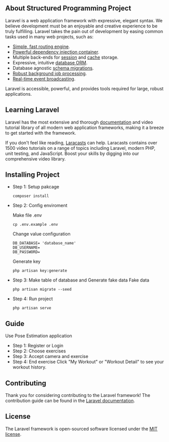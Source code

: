 ## About Structured Programming Project

Laravel is a web application framework with expressive, elegant syntax. We believe development must be an enjoyable and creative experience to be truly fulfilling. Laravel takes the pain out of development by easing common tasks used in many web projects, such as:

- [Simple, fast routing engine](https://laravel.com/docs/routing).
- [Powerful dependency injection container](https://laravel.com/docs/container).
- Multiple back-ends for [session](https://laravel.com/docs/session) and [cache](https://laravel.com/docs/cache) storage.
- Expressive, intuitive [database ORM](https://laravel.com/docs/eloquent).
- Database agnostic [schema migrations](https://laravel.com/docs/migrations).
- [Robust background job processing](https://laravel.com/docs/queues).
- [Real-time event broadcasting](https://laravel.com/docs/broadcasting).

Laravel is accessible, powerful, and provides tools required for large, robust applications.

## Learning Laravel

Laravel has the most extensive and thorough [documentation](https://laravel.com/docs) and video tutorial library of all modern web application frameworks, making it a breeze to get started with the framework.

If you don't feel like reading, [Laracasts](https://laracasts.com) can help. Laracasts contains over 1500 video tutorials on a range of topics including Laravel, modern PHP, unit testing, and JavaScript. Boost your skills by digging into our comprehensive video library.

## Installing Project

- Step 1: Setup pakcage

	```
	composer install	
	```
- Step 2: Config enviroment
	
	Make file .env
	
	```
	cp .env.example .env
	```
	Change value configuration
	
	```
	DB_DATABASE= 'database_name'
	DB_USERNAME=	
	DB_PASSWORD=
	```
	Generate key
	
	```
	php artisan key:generate
	```
- Step 3: Make table of database and Generate fake data
	Fake data
    
	```
	php artisan migrate --seed
	```
- Step 4: Run project
	
	```
	php artisan serve
	```
## Guide

Use Pose Estimation application
- Step 1: Register or Login
- Step 2: Choose exercises
- Step 3: Accept camera and exercise
- Step 4: End exercise
Click  "My Workout" or "Workout Detail" to see your workout history.

## Contributing



Thank you for considering contributing to the Laravel framework! The contribution guide can be found in the [Laravel documentation](https://laravel.com/docs/contributions).

## License

The Laravel framework is open-sourced software licensed under the [MIT license](https://opensource.org/licenses/MIT).
